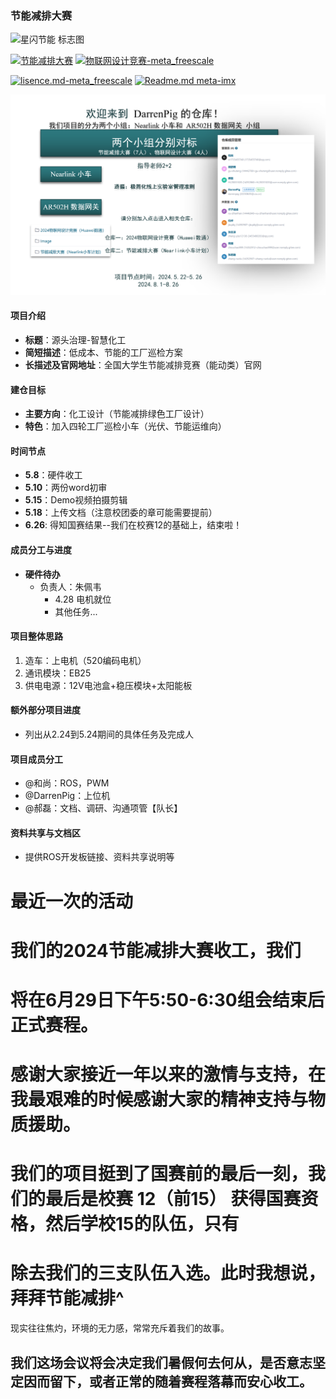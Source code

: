### 节能减排大赛
![星闪节能 标志图](https://github.com/Darrenpig/new_energy_coder_club/assets/121377489/39f1b1dd-eff7-4b8f-b446-59a44588dd71)

[![节能减排大赛](https://img.shields.io/badge/节能减排大赛-仓库-blue)](https://gitee.com/darrenpig/new_energy_coder_club/tree/master/%E8%8A%82%E8%83%BD%E5%87%8F%E6%8E%92%E5%A4%A7%E8%B5%9B%EF%BC%88Nearlink%E5%B0%8F%E8%BD%A6%E8%AE%A1%E5%88%92%EF%BC%89)         [![物联网设计竞赛-meta_freescale](https://img.shields.io/badge/物联网设计竞赛-仓库-brightgreen)](https://gitee.com/darrenpig/new_energy_coder_club/tree/master/2024%E7%89%A9%E8%81%94%E7%BD%91%E8%AE%BE%E8%AE%A1%E7%AB%9E%E8%B5%9B%EF%BC%88Huawei%E6%95%B0%E9%80%9A%EF%BC%89)



[![lisence.md-meta_freescale](https://img.shields.io/badge/lisence.md-Markdown-violet
)](https://gitee.com/darrenpig/new_energy_coder_club/blob/master/LICENSE.md)
[![Readme.md meta-imx](https://img.shields.io/badge/Readme.md-Markdown-8A2BE2
)](https://gitee.com/darrenpig/new_energy_coder_club/blob/master/README.md)

![240522Coder_Club团队初步构成](Image/240522Coder_Club%E5%9B%A2%E9%98%9F%E5%88%9D%E6%AD%A5%E6%9E%84%E6%88%90.png)

#### 项目介绍
- **标题**：源头治理-智慧化工
- **简短描述**：低成本、节能的工厂巡检方案
- **长描述及官网地址**：全国大学生节能减排竞赛（能动类）官网

#### 建仓目标
- **主要方向**：化工设计（节能减排绿色工厂设计）
- **特色**：加入四轮工厂巡检小车（光伏、节能运维向）

#### 时间节点
- **5.8**：硬件收工
- **5.10**：两份word初审
- **5.15**：Demo视频拍摄剪辑
- **5.18**：上传文档（注意校团委的章可能需要提前）
- **6.26**: 得知国赛结果--我们在校赛12的基础上，结束啦！
#### 成员分工与进度
- **硬件待办**
  - 负责人：朱佩韦
    - 4.28 电机就位
    - 其他任务...


#### 项目整体思路
1. 造车：上电机（520编码电机）
2. 通讯模块：EB25
3. 供电电源：12V电池盒+稳压模块+太阳能板

#### 额外部分项目进度
- 列出从2.24到5.24期间的具体任务及完成人

#### 项目成员分工
- @和尚：ROS，PWM
- @DarrenPig：上位机
- @郝磊：文档、调研、沟通项管【队长】

#### 资料共享与文档区
- 提供ROS开发板链接、资料共享说明等



# 最近一次的活动
# 我们的2024节能减排大赛收工，我们

# 将在6月29日下午5:50-6:30组会结束后正式赛程。

# 感谢大家接近一年以来的激情与支持，在我最艰难的时候感谢大家的精神支持与物质援助。

# 我们的项目挺到了国赛前的最后一刻，我们的最后是校赛 12（前15） 获得国赛资格，然后学校15的队伍，只有

# 除去我们的三支队伍入选。此时我想说，拜拜节能减排^

现实往往焦灼，环境的无力感，常常充斥着我们的故事。

## 我们这场会议将会决定我们暑假何去何从，是否意志坚定因而留下，或者正常的随着赛程落幕而安心收工。
